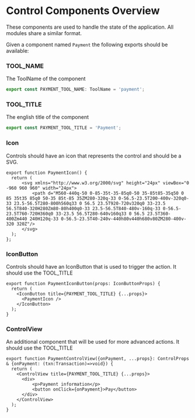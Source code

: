 # Control Components Overview

These components are used to handle the state of the application. All modules share a similar
format.

Given a component named `Payment` the following exports should be available:

### TOOL_NAME

The ToolName of the component
```typescript
export const PAYMENT_TOOL_NAME: ToolName = 'payment';
```

### TOOL_TITLE

The english title of the component
```typescript
export const PAYMENT_TOOL_TITLE = 'Payment';
```


### Icon

Controls should have an icon that represents the control and should be a SVG.

```tsx
export function PaymentIcon() {
  return (
      <svg xmlns="http://www.w3.org/2000/svg" height="24px" viewBox="0 -960 960 960" width="24px">
          <path d="M560-440q-50 0-85-35t-35-85q0-50 35-85t85-35q50 0 85 35t35 85q0 50-35 85t-85 35ZM280-320q-33 0-56.5-23.5T200-400v-320q0-33 23.5-56.5T280-800h560q33 0 56.5 23.5T920-720v320q0 33-23.5 56.5T840-320H280Zm80-80h400q0-33 23.5-56.5T840-480v-160q-33 0-56.5-23.5T760-720H360q0 33-23.5 56.5T280-640v160q33 0 56.5 23.5T360-400Zm440 240H120q-33 0-56.5-23.5T40-240v-440h80v440h680v80ZM280-400v-320 320Z"/>
      </svg>
  );
};
```

### IconButton

Controls should have an IconButton that is used to trigger the action. It should use the TOOL_TITLE

```tsx
export function PaymentIconButton(props: IconButtonProps) {
  return (
    <IconButton title={PAYMENT_TOOL_TITLE} {...props}>
      <PaymentIcon />
    </IconButton>
  );
}
```

### ControlView

An additional component that will be used for more advanced actions. It should use the TOOL_TITLE

```tsx
export function PaymentControlView({onPayment, ...props}: ControlProps & {onPayment: (txn:Transaction)=>void}) {
  return (
    <ControlView title={PAYMENT_TOOL_TITLE} {...props}>
      <div>
          <p>Payment information</p>
          <button onClick={onPayment}>Pay</button>
      </div>
    </ControlView>
  );
}
```
